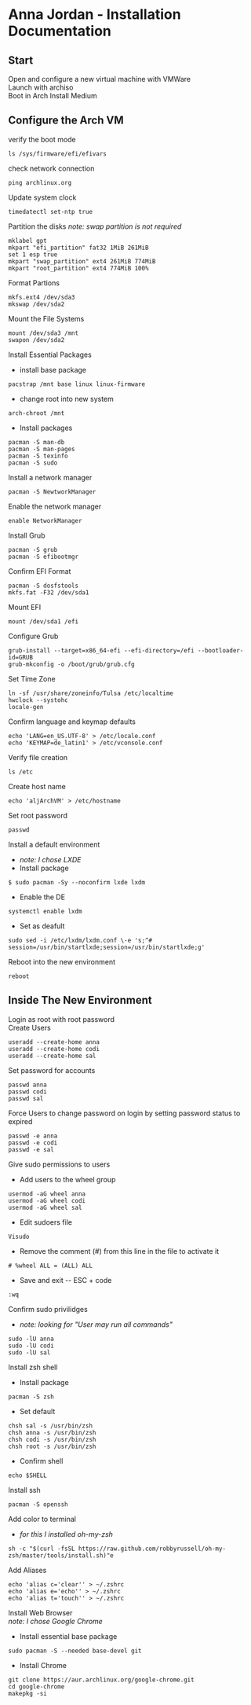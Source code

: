 # Anna Jordan - Installation Documentation

## Start
Open and configure a new virtual machine with VMWare \
Launch with archiso \
Boot in Arch Install Medium
## Configure the Arch VM 
verify the boot mode 
```
ls /sys/firmware/efi/efivars
```
check network connection 
```
ping archlinux.org
```
Update system clock
```
timedatectl set-ntp true
```
Partition the disks
*note: swap partition is not required*
```
mklabel gpt
mkpart "efi_partition" fat32 1MiB 261MiB
set 1 esp true
mkpart "swap_partition" ext4 261MiB 774MiB
mkpart "root_partition" ext4 774MiB 100%
```
Format Partions
```
mkfs.ext4 /dev/sda3
mkswap /dev/sda2
```
Mount the File Systems 
```
mount /dev/sda3 /mnt
swapon /dev/sda2
```
Install Essential Packages
- install base package 
```
pacstrap /mnt base linux linux-firmware
``` 
- change root into new system 
```
arch-chroot /mnt
```
- Install packages 
```
pacman -S man-db
pacman -S man-pages
pacman -S texinfo
pacman -S sudo
```
Install a network manager 
```
pacman -S NewtworkManager
```
Enable the network manager
```
enable NetworkManager
```
Install Grub
```
pacman -S grub
pacman -S efibootmgr
```
Confirm EFI Format
```
pacman -S dosfstools
mkfs.fat -F32 /dev/sda1
```
Mount EFI 
```
mount /dev/sda1 /efi
```
Configure Grub
```
grub-install --target=x86_64-efi --efi-directory=/efi --bootloader-id=GRUB
grub-mkconfig -o /boot/grub/grub.cfg
```
Set Time Zone
```
ln -sf /usr/share/zoneinfo/Tulsa /etc/localtime
hwclock --systohc
locale-gen
```
Confirm language and keymap defaults
```
echo 'LANG=en_US.UTF-8' > /etc/locale.conf
echo 'KEYMAP=de_latin1' > /etc/vconsole.conf
```
Verify file creation
```
ls /etc 
```
Create host name
```
echo 'aljArchVM' > /etc/hostname
```
Set root password
```
passwd
```
Install a default environment
- *note: I chose LXDE*
- Install  package
```
$ sudo pacman -Sy --noconfirm lxde lxdm
```
-  Enable the DE
```
systemctl enable lxdm
```
- Set as deafult 
```
sudo sed -i /etc/lxdm/lxdm.conf \-e 's;^# session=/usr/bin/startlxde;session=/usr/bin/startlxde;g'
```
Reboot into the new environment
```
reboot
```
## Inside The New Environment
Login as root with root password \
Create Users
```
useradd --create-home anna
useradd --create-home codi
useradd --create-home sal
```
Set password for accounts 
```
passwd anna
passwd codi
passwd sal
```
Force Users to change password on login by setting password status to expired
```
passwd -e anna
passwd -e codi
passwd -e sal
```
Give sudo permissions to users
- Add users to the wheel group
```
usermod -aG wheel anna
usermod -aG wheel codi
usermod -aG wheel sal
```
- Edit sudoers file
```
Visudo 
```
- Remove the comment (#) from this line in the file to activate it
```
# %wheel ALL = (ALL) ALL 
```
- Save and exit 
-- ESC + code
```
:wq 
```
Confirm sudo privilidges 
- *note: looking for "User may run all commands"*
```
sudo -lU anna
sudo -lU codi
sudo -lU sal
```
Install zsh shell
- Install package
```
pacman -S zsh
```
- Set default
``` 
chsh sal -s /usr/bin/zsh
chsh anna -s /usr/bin/zsh
chsh codi -s /usr/bin/zsh
chsh root -s /usr/bin/zsh
```
- Confirm shell
```
echo $SHELL
```
Install ssh
```
pacman -S openssh
```
Add color to terminal
- *for this I installed oh-my-zsh*
```
sh -c "$(curl -fsSL https://raw.github.com/robbyrussell/oh-my-zsh/master/tools/install.sh)"e
```
Add Aliases
```
echo 'alias c='clear'' > ~/.zshrc
echo 'alias e='echo'' > ~/.zshrc
echo 'alias t='touch'' > ~/.zshrc
```
Install Web Browser \
*note: I chose Google Chrome*
- Install essential base package
```
sudo pacman -S --needed base-devel git
```
- Install Chrome
```
git clone https://aur.archlinux.org/google-chrome.git
cd google-chrome
makepkg -si
```

















